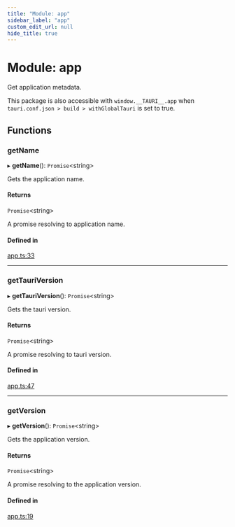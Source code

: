 ```yaml
---
title: "Module: app"
sidebar_label: "app"
custom_edit_url: null
hide_title: true
---
```


# Module: app

Get application metadata.

This package is also accessible with `window.__TAURI__.app` when `tauri.conf.json > build > withGlobalTauri` is set to true.

## Functions

### getName

▸ **getName**(): `Promise`<string\>

Gets the application name.

#### Returns

`Promise`<string\>

A promise resolving to application name.

#### Defined in

[app.ts:33](https://github.com/tauri-apps/tauri/blob/01d4ada/tooling/api/src/app.ts#L33)

___

### getTauriVersion

▸ **getTauriVersion**(): `Promise`<string\>

Gets the tauri version.

#### Returns

`Promise`<string\>

A promise resolving to tauri version.

#### Defined in

[app.ts:47](https://github.com/tauri-apps/tauri/blob/01d4ada/tooling/api/src/app.ts#L47)

___

### getVersion

▸ **getVersion**(): `Promise`<string\>

Gets the application version.

#### Returns

`Promise`<string\>

A promise resolving to the application version.

#### Defined in

[app.ts:19](https://github.com/tauri-apps/tauri/blob/01d4ada/tooling/api/src/app.ts#L19)
